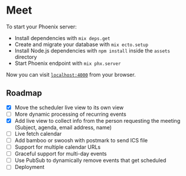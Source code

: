 # Meet

To start your Phoenix server:

  * Install dependencies with `mix deps.get`
  * Create and migrate your database with `mix ecto.setup`
  * Install Node.js dependencies with `npm install` inside the `assets` directory
  * Start Phoenix endpoint with `mix phx.server`

Now you can visit [`localhost:4000`](http://localhost:4000) from your browser.

## Roadmap

- [x] Move the scheduler live view to its own view
- [ ] More dynamic processing of recurring events
- [x] Add live view to collect info from the person requesting the meeting (Subject, agenda, email address, name)
- [ ] Live fetch calendar
- [ ] Add bamboo or swoosh with postmark to send ICS file
- [ ] Support for multiple calendar URLs
- [ ] Graceful support for multi-day events
- [ ] Use PubSub to dynamically remove events that get scheduled
- [ ] Deployment
